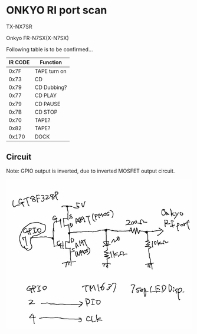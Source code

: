 # ONKYO RI port scan

TX-NX7SR

Onkyo FR-N7SX(X-N7SX)

Following table is to be confirmed...

|IR CODE| Function|
|---|---|
|0x7F | TAPE turn on|
|0x73 | CD |
|0x79 | CD Dubbing? |
|0x77 | CD PLAY|
|0x79 | CD PAUSE |
|0x7B | CD STOP |
|0x70 | TAPE? |
|0x82 | TAPE? |
|0x170 | DOCK |



## Circuit

Note: GPIO output is inverted, due to inverted MOSFET output circuit.

![alt text](image.png)

